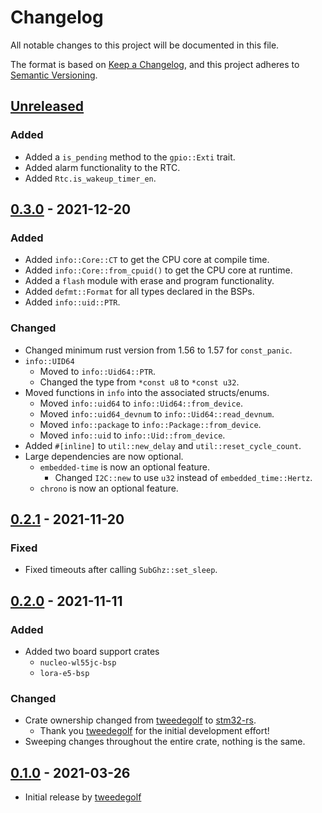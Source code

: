 # Changelog
All notable changes to this project will be documented in this file.

The format is based on [Keep a Changelog](https://keepachangelog.com/en/1.0.0/),
and this project adheres to [Semantic Versioning](https://semver.org/spec/v2.0.0.html).

## [Unreleased]
### Added
- Added a `is_pending` method to the `gpio::Exti` trait.
- Added alarm functionality to the RTC.
- Added `Rtc.is_wakeup_timer_en`.

## [0.3.0] - 2021-12-20
### Added
- Added `info::Core::CT` to get the CPU core at compile time.
- Added `info::Core::from_cpuid()` to get the CPU core at runtime.
- Added a `flash` module with erase and program functionality.
- Added `defmt::Format` for all types declared in the BSPs.
- Added `info::uid::PTR`.

### Changed
- Changed minimum rust version from 1.56 to 1.57 for `const_panic`.
- `info::UID64`
  - Moved to `info::Uid64::PTR`.
  - Changed the type from `*const u8` to `*const u32`.
- Moved functions in `info` into the associated structs/enums.
  - Moved `info::uid64` to `info::Uid64::from_device`.
  - Moved `info::uid64_devnum` to `info::Uid64::read_devnum`.
  - Moved `info::package` to `info::Package::from_device`.
  - Moved `info::uid` to `info::Uid::from_device`.
- Added `#[inline]` to `util::new_delay` and `util::reset_cycle_count`.
- Large dependencies are now optional.
  - `embedded-time` is now an optional feature.
    - Changed `I2C::new` to use `u32` instead of `embedded_time::Hertz`.
  - `chrono` is now an optional feature.

## [0.2.1] - 2021-11-20
### Fixed
- Fixed timeouts after calling `SubGhz::set_sleep`.

## [0.2.0] - 2021-11-11
### Added
- Added two board support crates
  - `nucleo-wl55jc-bsp`
  - `lora-e5-bsp`

### Changed
- Crate ownership changed from [tweedegolf] to [stm32-rs].
  - Thank you [tweedegolf] for the initial development effort!
- Sweeping changes throughout the entire crate, nothing is the same.

## [0.1.0] - 2021-03-26
- Initial release by [tweedegolf]

[tweedegolf]: https://github.com/tweedegolf
[stm32-rs]: https://github.com/stm32-rs
[Unreleased]: https://github.com/stm32-rs/stm32wlxx-hal/compare/v0.3.0...HEAD
[0.3.0]: https://github.com/stm32-rs/stm32wlxx-hal/compare/v0.2.1...v0.3.0
[0.2.1]: https://github.com/stm32-rs/stm32wlxx-hal/compare/v0.2.0...v0.2.1
[0.2.0]: https://github.com/stm32-rs/stm32wlxx-hal/releases/tag/v0.2.0
[0.1.0]: https://github.com/tweedegolf/stm32wlxx-hal
